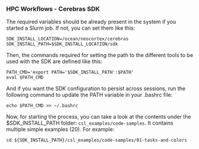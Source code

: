 

### HPC Workflows - Cerebras SDK
The required variables should be already present in the system if you started a Slurm job. If not, you can set them like this:
```
SDK_INSTALL_LOCATION=/ocean/neocortex/cerebras
SDK_INSTALL_PATH=$SDK_INSTALL_LOCATION/sdk
```
Then, the commands required for setting the path to the different tools to be used with the SDK are defined like this:
```
PATH_CMD='export PATH='$SDK_INSTALL_PATH':$PATH'
eval $PATH_CMD
```
And if you want the SDK configuration to persist across sessions, run the following command to update the PATH variable in your .bashrc file:
```
echo $PATH_CMD >> ~/.bashrc
```
Now, for starting the process, you can take a look at the contents under the $SDK_INSTALL_PATH folder: `csl_examples/code-samples`. It contains multiple simple examples (20). For example:
```
cd ${SDK_INSTALL_PATH}/csl_examples/code-samples/01-tasks-and-colors
```

